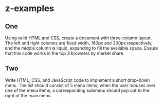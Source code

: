 z-examples
==========

## One 
Using valid HTML and CSS, create a document with three-column layout. The left and right columns are fixed width, 180px and 200px respectively, and the middle column is liquid, expanding to fill the available space. Ensure that this code works in the top 3 browsers by market share.

## Two
Write HTML, CSS, and JavaScript code to implement a short drop-down menu. The list should consist of 5 menu items; when the user mouses over one of the menu items, a corresponding submenu should pop out to the right of the main menu.